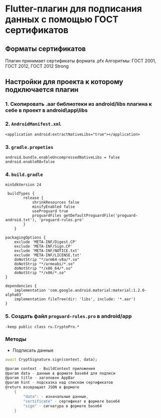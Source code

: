 # Flutter-плагин для подписания данных с помощью ГОСТ сертификатов

## Форматы сертификатов
Плагин принимает сертификаты формата .pfx
Алгоритмы: ГОСТ 2001, ГОСТ 2012, ГОСТ 2012 Strong

## Настройки для проекта к которому подключается плагин
### 1. Скопировать .aar библиотеки из android/libs плагина к себе в проект в android\app\libs



### 2. ```AndroidManifest.xml``` 
```
<application android:extractNativeLibs="true"></application>
```

### 3. ```gradle.propeties```
```
android.bundle.enableUncompressedNativeLibs = false
android.enableR8=false
```

### 4. ```build.gradle```
```
minSdkVersion 24

 buildTypes {
        release {
            shrinkResources false
            minifyEnabled false
            useProguard true
            proguardFiles getDefaultProguardFile('proguard-android.txt'), 'proguard-rules.pro'
        }
    }

packagingOptions {
    exclude 'META-INF/Digest.CP'
    exclude 'META-INF/Sign.CP'
    exclude 'META-INF/NOTICE.txt'
    exclude 'META-INF/LICENSE.txt'
    doNotStrip "*/arm64-v8a/*.so"
    doNotStrip "*/armeabi/*.so"
    doNotStrip "*/x86_64/*.so"
    doNotStrip "*/x86/*.so"
}

dependencies {
    implementation 'com.google.android.material:material:1.2.0-alpha03'
    implementation fileTree(dir: 'libs', include: '*.aar')
}
```

### 5. Создать файл ```proguard-rules.pro``` в android/app
```
-keep public class ru.CryptoPro.*
```

### Методы
* Подписать данные
```dart
await CryptSignature.sign(context, data);
```
```dart
@param context - BuildContext приложения
@param data - данные в формате base64 для подписи
@param title - заголовок AppBar
@param hint - подсказка над списком сертификатов
@return возвращает JSON в формате
    {
        "data": - изначальные данные,
        "certificate" - сертификат в формате base64
        "sign" - сигнатура в формате base64
    }
```
